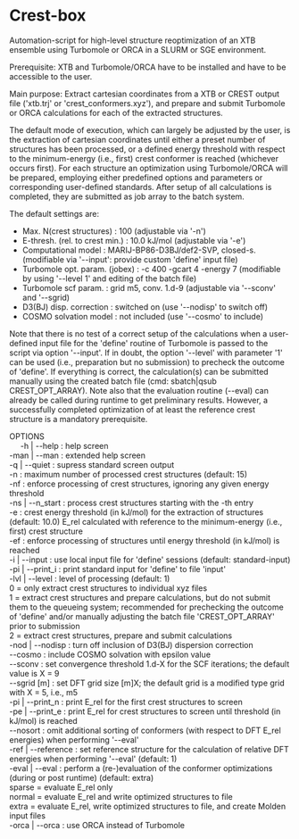 # Crest-box
Automation-script for high-level structure reoptimization of an XTB ensemble using Turbomole or ORCA in a SLURM or SGE environment.

Prerequisite: XTB and Turbomole/ORCA have to be installed and have to be accessible to the user.

Main purpose: Extract cartesian coordinates from a XTB or CREST output file ('xtb.trj' or 'crest_conformers.xyz'), and prepare and submit Turbomole or ORCA calculations for each of the extracted structures.

The default mode of execution, which can largely be adjusted by the user, is the extraction of cartesian coordinates until either a preset number of structures has been processed, or a defined energy threshold with respect to the minimum-energy (i.e., first) crest conformer is reached (whichever occurs first). For each structure an optimization using Turbomole/ORCA will be prepared, employing either predefined options and parameters or corresponding user-defined standards. After setup of all calculations is completed, they are submitted as job array to the batch system.  

The default settings are:  
   * Max. N(crest structures)        :  100                                  (adjustable via '-n')  
   * E-thresh. (rel. to crest min.)  :  10.0 kJ/mol                          (adjustable via '-e')  
   * Computational model             :  MARIJ-BP86-D3BJ/def2-SVP, closed-s.  (modifiable via '--input': provide custom 'define' input file)  
   * Turbomole opt. param. (jobex)   :  -c 400 -gcart 4 -energy 7            (modifiable by using '--level 1' and editing of the batch file)    
   * Turbomole scf param.            :  grid m5, conv. 1.d-9                 (adjustable via '--sconv' and '--sgrid)  
   * D3(BJ) disp. correction         :  switched on                          (use '--nodisp' to switch off)  
   * COSMO solvation model           :  not included                         (use '--cosmo' to include)  

Note that there is no test of a correct setup of the calculations when a user-defined input file for the 'define' routine of Turbomole is passed to the script via option '--input'. If in doubt, the option '--level' with parameter '1' can be used (i.e., preparation but no submission) to precheck the outcome of 'define'. If everything is correct, the calculation(s) can be submitted manually using the created batch file (cmd: sbatch|qsub CREST_OPT_ARRAY). Note also that the evaluation routine (--eval) can already be called during runtime to get preliminary results. However, a successfully completed optimization of at least the reference crest structure is a mandatory prerequisite.  

OPTIONS  
&nbsp;&nbsp;&nbsp;&nbsp;      -h | --help           : help screen  
    -man | --man            : extended help screen  
      -q | --quiet          : supress standard screen output  
     -n <int>               : maximum number of processed crest structures (default: 15)  
     -nf <int>              : enforce processing of <int> crest structures, ignoring any given energy threshold  
     -ns | --n_start <int>  : process crest structures starting with the <int>-th entry  
     -e <float>             : crest energy threshold (in kJ/mol) for the extraction of structures (default: 10.0) E_rel calculated with reference to the minimum-energy (i.e., first) crest structure  
     -ef <float>            : enforce processing of structures until energy threshold <float> (in kJ/mol) is reached  
      -i | --input <string> : use local input file <string> for 'define' sessions (default: standard-input)  
     -pi | --print_i        : print standard input for 'define' to file 'input'  
    -lvl | --level <int>    : level of processing (default: 1)  
                               0 = only extract crest structures to individual xyz files  
                               1 = extract crest structures and prepare calculations, but do not submit them to the queueing system; recommended for prechecking the outcome of 'define' and/or manually adjusting the batch file 'CREST_OPT_ARRAY' prior to submission  
                               2 = extract crest structures, prepare and submit calculations  
    -nod | --nodisp          : turn off inclusion of D3(BJ) dispersion correction  
           --cosmo <float>   : include COSMO solvation with epsilon value <float>  
           --sconv <int>     : set convergence threshold 1.d-X for the SCF iterations; the default value is X = 9  
           --sgrid [m]<int>  : set DFT grid size [m]X; the default grid is a modified type grid with X = 5, i.e., m5  
     -pi | --print_n <int>   : print E_rel for the first <int> crest structures to screen  
     -pe | --print_e <float> : print E_rel for crest structures to screen until threshold <float> (in kJ/mol) is reached  
           --nosort          : omit additional sorting of conformers (with respect to DFT E_rel energies) when performing '--eval'  
    -ref | --reference       : set reference structure for the calculation of relative DFT energies when performing '--eval' (default: 1)  
   -eval | --eval <string>   : perform a (re-)evaluation of the conformer optimizations (during or post runtime) (default: extra)  
                               sparse = evaluate E_rel only  
                               normal = evaluate E_rel and write optimized structures to file  
                               extra  = evaluate E_rel, write optimized structures to file, and create Molden input files  
    -orca | --orca            : use ORCA instead of Turbomole  

